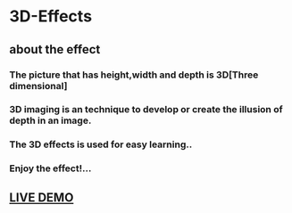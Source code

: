 # 3D-Effects

## about the effect

### The picture that has height,width and depth is 3D[Three dimensional]
### 3D imaging is an technique to develop or create the illusion of depth in an image.
### The 3D effects is used for easy learning..
### Enjoy the effect!...


## [LIVE DEMO]( https://sakthikiruthika.github.io/3D-Effects/)
